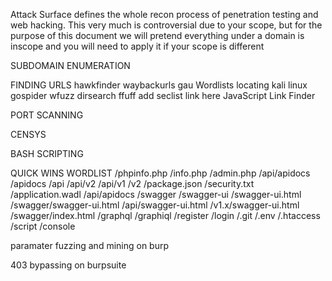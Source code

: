 Attack Surface defines the whole recon process of penetration testing and web hacking. This very much is controversial due to your scope,
but for the purpose of this document we will pretend everything under a domain is inscope and you will need to apply it if your scope is different

SUBDOMAIN ENUMERATION


FINDING URLS
hawkfinder
waybackurls
gau
Wordlists locating kali linux
gospider
wfuzz
dirsearch
ffuff
add seclist link here
JavaScript Link Finder

PORT SCANNING


CENSYS


BASH SCRIPTING



QUICK WINS WORDLIST
/phpinfo.php
/info.php
/admin.php
/api/apidocs
/apidocs
/api
/api/v2
/api/v1
/v2
/package.json
/security.txt
/application.wadl
/api/apidocs
/swagger
/swagger-ui
/swagger-ui.html
/swagger/swagger-ui.html
/api/swagger-ui.html
/v1.x/swagger-ui.html
/swagger/index.html
/graphql
/graphiql
/register
/login
/.git
/.env
/.htaccess
/script
/console

paramater fuzzing and mining on burp

403 bypassing on burpsuite






